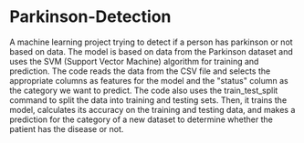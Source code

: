 # Parkinson-Detection
A machine learning project trying to detect if a person has parkinson or not based on data. The model is based on data from the Parkinson dataset and uses the SVM (Support Vector Machine) algorithm for training and prediction. The code reads the data from the CSV file and selects the appropriate columns as features for the model and the "status" column as the category we want to predict. The code also uses the train_test_split command to split the data into training and testing sets. Then, it trains the model, calculates its accuracy on the training and testing data, and makes a prediction for the category of a new dataset to determine whether the patient has the disease or not.
